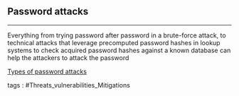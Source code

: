 ## **Password attacks**
---
Everything from trying password after password in a brute-force attack, to technical attacks that leverage precomputed password hashes in lookup systems to check acquired password hashes against a known database can help the attackers to attack the password 

[Types of password attacks](Types%20of%20password%20attacks.md)

tags : #Threats_vulnerabilities_Mitigations 